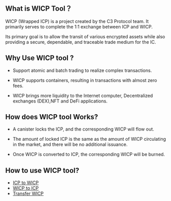 ## What is WICP Tool？

WICP (Wrapped ICP) is a project created by the C3 Protocol team. It primarily serves to complete the 1:1 exchange between ICP and WICP. 

Its primary goal is to allow the transit of various encrypted assets while also providing a secure, dependable, and traceable trade medium for the IC.



## Why Use WICP tool ?

- Support atomic and batch trading to realize complex transactions.


- WICP supports containers, resulting in transactions with almost zero fees.


- WICP brings more liquidity to the Internet computer, Decentralized exchanges (DEX),NFT and DeFi applications.




## How does WICP tool Works?

- A canister locks the ICP, and the corresponding WICP will flow out.


- The amount of locked ICP is the same as the amount of WICP circulating in the market, and there will be no additional issuance.


- Once WICP is converted to ICP, the corresponding WICP will be burned.




## How to use WICP tool?

- [ICP to WICP](./pages/user_guide/icp_to_wicp.md)
- [WICP to ICP](./pages/user_guide/wicp_to_icp.md)
- [Transfer WICP](./pages/user_guide/transfer.md)
